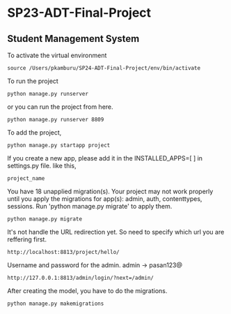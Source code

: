 # SP23-ADT-Final-Project
## Student Management System

To activate the virtual environment
```
source /Users/pkamburu/SP24-ADT-Final-Project/env/bin/activate
```

To run the project
```
python manage.py runserver
```

or you can run the project from here.
```
python manage.py runserver 8809
```


To add the project,
```
python manage.py startapp project
```

If you create a new app, please add it in the INSTALLED_APPS=[ ] in settings.py file. 
like this, 
```
project_name
```

You have 18 unapplied migration(s). Your project may not work properly until you apply the migrations for app(s): admin, auth, contenttypes, sessions.
Run 'python manage.py migrate' to apply them.
```
python manage.py migrate
```
It's not handle the URL redirection yet. So need to specify which url you are reffering first. 
```
http://localhost:8813/project/hello/
```
Username and password for the admin.
admin -> pasan123@

```
http://127.0.0.1:8813/admin/login/?next=/admin/
```

After creating the model, you have to do the migrations.
```
python manage.py makemigrations
```



